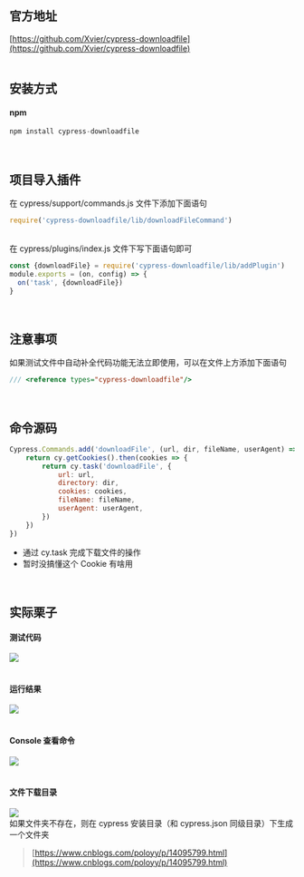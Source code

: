 
## 官方地址
[https://github.com/Xvier/cypress-downloadfile](https://github.com/Xvier/cypress-downloadfile)  
 

## 安装方式

#### npm

```javascript
npm install cypress-downloadfile
```
 

## 项目导入插件
在 cypress/support/commands.js 文件下添加下面语句

```javascript
require('cypress-downloadfile/lib/downloadFileCommand')
```
   
在 cypress/plugins/index.js 文件下写下面语句即可

```javascript
const {downloadFile} = require('cypress-downloadfile/lib/addPlugin')
module.exports = (on, config) => {
  on('task', {downloadFile})
}
```
 

## 注意事项
如果测试文件中自动补全代码功能无法立即使用，可以在文件上方添加下面语句

```javascript
/// <reference types="cypress-downloadfile"/>
```
 

## 命令源码

```javascript
Cypress.Commands.add('downloadFile', (url, dir, fileName, userAgent) => {
    return cy.getCookies().then(cookies => {
        return cy.task('downloadFile', {
            url: url,
            directory: dir,
            cookies: cookies,
            fileName: fileName,
            userAgent: userAgent,
        })
    })
})
```

- 通过 cy.task 完成下载文件的操作
- 暂时没搞懂这个 Cookie 有啥用

 

## 实际栗子

#### 测试代码
![](https://img2020.cnblogs.com/blog/1896874/202012/1896874-20201207100633188-1566144010.png)  
 

#### 运行结果
![](https://img2020.cnblogs.com/blog/1896874/202012/1896874-20201207100638820-2113216084.png)  
 

#### Console 查看命令
![](https://img2020.cnblogs.com/blog/1896874/202012/1896874-20201207100653745-1040121306.png)  
 

#### 文件下载目录
![](https://img2020.cnblogs.com/blog/1896874/202012/1896874-20201207100818717-741791214.png)  
如果文件夹不存在，则在 cypress 安装目录（和 cypress.json 同级目录）下生成一个文件夹

> [https://www.cnblogs.com/poloyy/p/14095799.html](https://www.cnblogs.com/poloyy/p/14095799.html)

